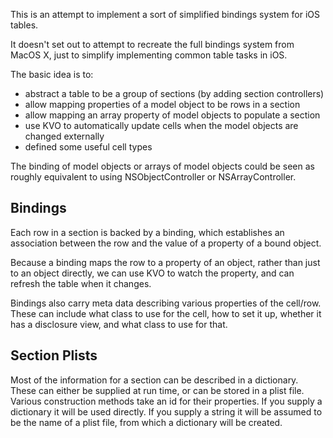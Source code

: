 This is an attempt to implement a sort of simplified bindings system for iOS tables.

It doesn't set out to attempt to recreate the full bindings system from MacOS X, just to simplify implementing common table tasks in iOS.

The basic idea is to:

- abstract a table to be a group of sections (by adding section controllers)
- allow mapping properties of a model object to be rows in a section
- allow mapping an array property of model objects to populate a section
- use KVO to automatically update cells when the model objects are changed externally
- defined some useful cell types

The binding of model objects or arrays of model objects could be seen as roughly equivalent to using NSObjectController or NSArrayController.


Bindings
--------

Each row in a section is backed by a binding, which establishes an association between the row and the value of a property of a bound object.

Because a binding maps the row to a property of an object, rather than just to an object directly, we can use KVO to watch the property,
and can refresh the table when it changes.

Bindings also carry meta data describing various properties of the cell/row. These can include what class to use for the cell, how to set it up, 
whether it has a disclosure view, and what class to use for that.


Section Plists
--------------

Most of the information for a section can be described in a dictionary. These can either be supplied at run time, or can be stored in a plist file. 
Various construction methods take an id for their properties. If you supply a dictionary it will be used directly. If you supply a string it will be
assumed to be the name of a plist file, from which a dictionary will be created.
